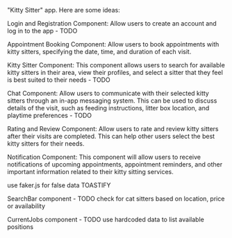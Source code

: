 "Kitty Sitter" app. Here are some ideas:

Login and Registration Component: Allow users to create an account and log in to the app - TODO

<!-- Profile Component: Users should be able to set up their profile and provide information about their cats, such as their names and any special needs they may have - completed -->

Appointment Booking Component: Allow users to book appointments with kitty sitters, specifying the date, time, and duration of each visit.

Kitty Sitter Component: This component allows users to search for available kitty sitters in their area, view their profiles, and select a sitter that they feel is best suited to their needs - TODO

Chat Component: Allow users to communicate with their selected kitty sitters through an in-app messaging system. This can be used to discuss details of the visit, such as feeding instructions, litter box location, and playtime preferences - TODO

Rating and Review Component: Allow users to rate and review kitty sitters after their visits are completed. This can help other users select the best kitty sitters for their needs.

Notification Component: This component will allow users to receive notifications of upcoming appointments, appointment reminders, and other important information related to their kitty sitting services.

use faker.js for false data
TOASTIFY

SearchBar component - TODO check for cat sitters based on location, price or availability

CurrentJobs component - TODO use hardcoded data to list available positions
